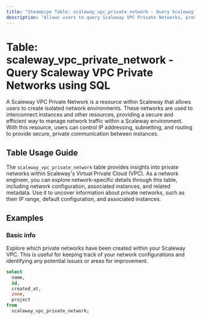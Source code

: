 ```yaml
---
title: "Steampipe Table: scaleway_vpc_private_network - Query Scaleway VPC Private Networks using SQL"
description: "Allows users to query Scaleway VPC Private Networks, providing insights into the network's configuration and associated metadata."
---
```


# Table: scaleway_vpc_private_network - Query Scaleway VPC Private Networks using SQL

A Scaleway VPC Private Network is a resource within Scaleway that allows users to create isolated network environments. These networks are used to interconnect instances and other resources, providing a secure and efficient way to manage network traffic within a Scaleway environment. With this resource, users can control IP addressing, subnetting, and routing to provide secure, private communication between instances.

## Table Usage Guide

The `scaleway_vpc_private_network` table provides insights into private networks within Scaleway's Virtual Private Cloud (VPC). As a network engineer, you can explore network-specific details through this table, including network configuration, associated instances, and related metadata. Use it to uncover information about private networks, such as their IP range, default configuration, and associated instances.

## Examples

### Basic info
Explore which private networks have been created within your Scaleway VPC. This is useful for keeping track of your network configurations and identifying any potential issues or areas for improvement.

```sql
select
  name,
  id,
  created_at,
  zone,
  project
from
  scaleway_vpc_private_network;
```